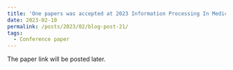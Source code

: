 ```yaml
---
title: 'One papers was accepted at 2023 Information Processing In Medical Imaging (IPMI)'
date: 2023-02-10
permalink: /posts/2023/02/blog-post-21/
tags:
  - Conference paper
---
```


The paper link will be posted later. 
